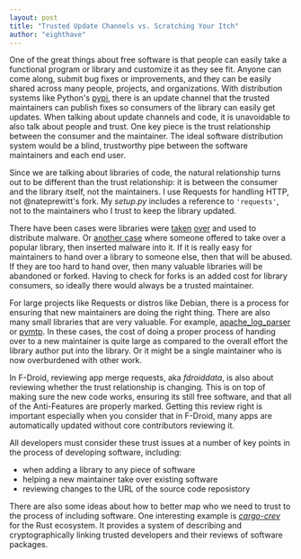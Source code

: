 ```yaml
---
layout: post
title: "Trusted Update Channels vs. Scratching Your Itch"
author: "eighthave"
---
```


One of the great things about free software is that people can easily take a functional program or library and customize it as they see fit.  Anyone can come along, submit bug fixes or improvements, and they can be easily shared across many people, projects, and organizations.  With distribution systems like Python's [pypi](https://pypi.python.org), there is an update channel that the trusted maintainers can publish fixes so consumers of the library can easily get updates.  When talking about update channels and code, it is unavoidable to also talk about people and trust.  One key piece is the trust relationship between the consumer and the maintainer.  The ideal software distribution system would be a blind, trustworthy pipe between the software maintainers and each end user.

Since we are talking about libraries of code, the natural relationship turns out to be different than the trust relationship: it is between the consumer and the library itself, not the maintainers.  I use Requests for handling HTTP, not @nateprewitt's fork.  My _setup.py_ includes a reference to `'requests'`, not to the maintainers who I trust to keep the library updated.

There have been cases were libraries were [taken](https://www.zdnet.com/article/backdoor-code-found-in-11-ruby-libraries/) [over](https://www.theregister.co.uk/2018/07/12/npm_eslint/) and used to distribute malware.  Or [another case](https://www.theregister.co.uk/2018/11/26/npm_repo_bitcoin_stealer/) where someone offered to take over a popular library, then inserted malware into it.  If it is really easy for maintainers to hand over a library to someone else, then that will be abused.  If they are too hard to hand over, then many valuable libraries will be abandoned or forked.  Having to check for forks is an added cost for library consumers, so ideally there would always be a trusted maintainer.

For large projects like Requests or distros like Debian, there is a process for ensuring that new maintainers are doing the right thing.  There are also many small libraries that are very valuable.  For example, [apache_log_parser](https://github.com/rory/apache-log-parser) or [pymtp](https://pypi.org/project/PyMTP/).   In these cases, the cost of doing a proper process of handing over to a new maintainer is quite large as compared to the overall effort the library author put into the library.  Or it might be a single maintainer who is now overburdened with other work.

In F-Droid, reviewing app merge requests, aka _fdroiddata_, is also about reviewing whether the trust relationship is changing.  This is on top of making sure the new code works, ensuring its still free software, and that all of the Anti-Features are properly marked.  Getting this review right is important especially when you consider that in F-Droid, many apps are automatically updated without core contributors reviewing it.

All developers must consider these trust issues at a number of key points in the process of developing software, including:

* when adding a library to any piece of software
* helping a new maintainer take over existing software
* reviewing changes to the URL of the source code reposistory

There are also some ideas about how to better map who we need to trust to the process of including software.  One interesting example is [_cargo-crev_](https://dpc.pw/cargo-crev-and-rust-2019-fearless-code-reuse) for the Rust ecosystem.  It provides a system of describing and cryptographically linking trusted developers and their reviews of software packages.

